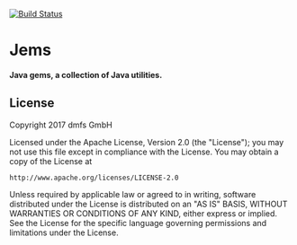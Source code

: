 [![Build Status](https://travis-ci.org/dmfs/jems.svg?branch=master)](https://travis-ci.org/dmfs/jems)

# Jems

__Java gems, a collection of Java utilities.__


## License

Copyright 2017 dmfs GmbH


Licensed under the Apache License, Version 2.0 (the "License");
you may not use this file except in compliance with the License.
You may obtain a copy of the License at

    http://www.apache.org/licenses/LICENSE-2.0

Unless required by applicable law or agreed to in writing, software
distributed under the License is distributed on an "AS IS" BASIS,
WITHOUT WARRANTIES OR CONDITIONS OF ANY KIND, either express or implied.
See the License for the specific language governing permissions and
limitations under the License.

